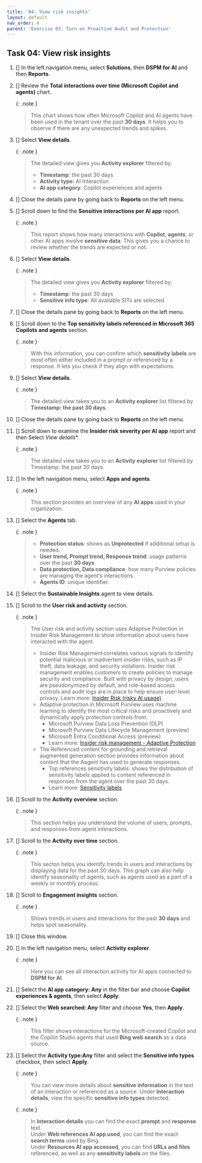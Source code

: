 ```yaml
---
title: '04: View risk insights'
layout: default
nav_order: 4
parent: 'Exercise 03: Turn on Proactive Audit and Protection'
---
```


## Task 04: View risk insights

1. [] In the left navigation menu, select **Solutions**, then **DSPM for AI** and then **Reports**.

1. [] Review the **Total interactions over time (Microsoft Copilot and agents)** chart.
   
    {: .note }
    > This chart shows how often Microsoft Copilot and AI agents have been used in the tenant over the past **30 days**. It helps you to observe if there are any unexpected trends and spikes.

1. [] Select **View details**.
    
    {: .note }
    > The detailed view gives you **Activity explorer** filtered by:  
    >- **Timestamp**: the past 30 days
    >- **Activity type**: AI Interaction  
    >- **AI app category**: Copilot experiences and agents

1. [] Close the details pane by going back to **Reports** on the left menu.

1. [] Scroll down to find the **Sensitive interactions per AI app** report.
   
    {: .note }
    > This report shows how many interactions with **Copilot**, **agents**, or other AI apps involve **sensitive data**. This gives you a chance to review whether the trends are expected or not.

1. [] Select **View details**.

    {: .note }
    > The detailed view gives you **Activity explorer** filtered by:  
    >- **Timestamp**: the past 30 days
    >- **Sensitive info type**: All available SITs are selected

1. [] Close the details pane by going back to **Reports** on the left menu.

1. [] Scroll down to the **Top sensitivity labels referenced in Microsoft 365 Copilots and agents** section.
   
    {: .note }
    > With this information, you can confirm which **sensitivity labels** are most often either included in a prompt or referenced by a response. It lets you check if they align with expectations.

1. [] Select **View details**.
   
    {: .note }
    > The detailed view takes you to an **Activity explorer** list filtered by **Timestamp: the past 30 days**.

1. [] Close the details pane by going back to **Reports** on the left menu.

1. [] Scroll down to examine the **Insider risk severity per AI app** report and then Select *View details**.

    {: .note }
    > The detailed view takes you to an **Activity explorer** list filtered by Timestamp: the past 30 days.

1. [] In the left navigation menu, select **Apps and agents**.
   
    {: .note }
    > This section provides an overview of any **AI apps** used in your organization.

1. [] Select the **Agents** tab.
   
    {: .note }
    > - **Protection status**: shows as **Unprotected** if additional setup is needed.  
    > - **User trend, Prompt trend, Response trend**: usage patterns over the past **30 days**.  
    > - **Data protection, Data compliance**: how many Purview policies are managing the agent’s interactions.  
    > - **Agents ID**: unique identifier.

1. [] Select the **Sustainable Insights** agent to view details.

1. [] Scroll to the **User risk and activity** section.
   
    {: .note }
    > The User risk and activity section uses Adaptive Protection in Insider Risk Management to show information about users have interacted with the agent.  
    > - Insider Risk Management correlates various signals to identify potential malicious or inadvertent insider risks, such as IP theft, data leakage, and security violations. Insider risk management enables customers to create policies to manage security and compliance. Built with privacy by design, users are pseudonymized by default, and role-based access controls and audit logs are in place to help ensure user-level privacy. Learn more: [Insider Risk (risky AI usage)](https://learn.microsoft.com/en-us/purview/insider-risk-management-policy-templates#risky-ai-usage-preview).
    > - Adaptive protection in Microsoft Purview uses machine learning to identify the most critical risks and proactively and dynamically apply protection controls from: 
    >    - Microsoft Purview Data Loss Prevention (DLP) 
    >    - Microsoft Purview Data Lifecycle Management (preview) 
    >    - Microsoft Entra Conditional Access (preview)
    >    - Learn more: [Insider risk management - Adaptive Protection](https://learn.microsoft.com/en-us/purview/insider-risk-management-adaptive-protection)  
    > - The Referenced content for grounding and retrieval augmented generation section provides information about content that the Aagent has used to generate responses. 
    >     - Top references sensitivity labels: shows the distribution of sensitivity labels applied to content referenced in responses from the agent over the past 30 days. 
    >     - Learn more: [Sensitivity labels](https://learn.microsoft.com/en-us/purview/sensitivity-labels )


1. [] Scroll to the **Activity overview** section.
   
    {: .note }
    > This section helps you understand the volume of users, prompts, and responses from agent interactions.

1. [] Scroll to the **Activity over time** section.
   
    {: .note }
    > This secton helps you identify trends in users and interactions by displaying data for the past 30 days. This graph can also help identify seasonality of agents, such as agents used as a part of a weekly or monthly process.

1. [] Scroll to **Engagement insights** section.
   
    {: .note }
    > Shows trends in users and interactions for the past **30 days** and helps spot seasonality.
    
1. [] Close this window.

1. [] In the left navigation menu, select **Activity explorer**.
   
    {: .note }
    > Here you can see all interaction activity for AI apps connected to **DSPM for AI**.

1. [] Select the **AI app category: Any** in the filter bar and choose **Copilot experiences & agents**, then select **Apply**.

1. [] Select the **Web searched: Any** filter and choose **Yes**, then **Apply**.
   
    {: .note }
    > This filter shows interactions for the Microsoft-created Copilot and the Copilot Studio agents that used **Bing web search** as a data source.

1. [] Select the **Activity type:Any** filter and select the **Sensitive info types** checkbox, then select **Apply**.

   
    {: .note }
    > You can view more details about **sensitive information** in the text of an interaction or referenced as a source. Under **Interaction details**, view the specific **sensitive info types** detected.

   
    {: .note }
    > In **Interaction details** you can find the exact **prompt** and **response** text.  
    > Under **Web references AI app used**, you can find the exact **search terms** used by Bing.  
    > Under **Resources AI app accessed**, you can find **URLs and files** referenced, as well as any **sensitivity labels** on the files.